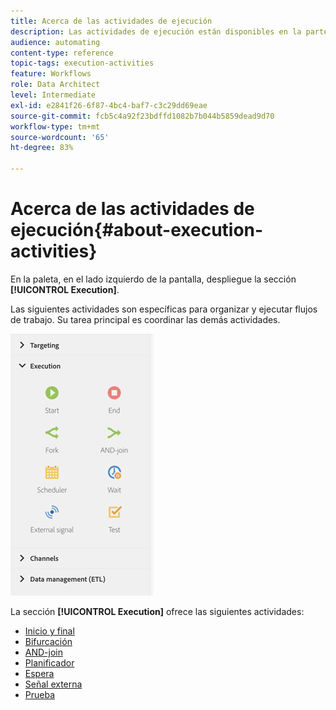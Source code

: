 ```yaml
---
title: Acerca de las actividades de ejecución
description: Las actividades de ejecución están disponibles en la parte izquierda de la pantalla.
audience: automating
content-type: reference
topic-tags: execution-activities
feature: Workflows
role: Data Architect
level: Intermediate
exl-id: e2841f26-6f87-4bc4-baf7-c3c29dd69eae
source-git-commit: fcb5c4a92f23bdffd1082b7b044b5859dead9d70
workflow-type: tm+mt
source-wordcount: '65'
ht-degree: 83%

---
```


# Acerca de las actividades de ejecución{#about-execution-activities}

En la paleta, en el lado izquierdo de la pantalla, despliegue la sección **[!UICONTROL Execution]**.

Las siguientes actividades son específicas para organizar y ejecutar flujos de trabajo. Su tarea principal es coordinar las demás actividades.

![](assets/wkf_execution_activities.png)

La sección **[!UICONTROL Execution]** ofrece las siguientes actividades:

* [Inicio y final](../../automating/using/start-and-end.md)
* [Bifurcación](../../automating/using/fork.md)
* [AND-join](../../automating/using/and-join.md)
* [Planificador](../../automating/using/scheduler.md)
* [Espera](../../automating/using/wait.md)
* [Señal externa](../../automating/using/external-signal.md)
* [Prueba](../../automating/using/test.md)
